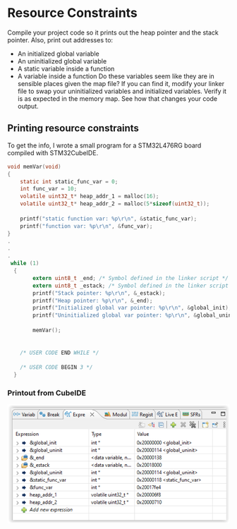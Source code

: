 # Resource Constraints
 
Compile your project code so it prints out the heap pointer and the stack pointer. Also, print out
addresses to:
* An initialized global variable
* An uninitialized global variable
* A static variable inside a function
* A variable inside a function
Do these variables seem like they are in sensible places given the map file?
If you can find it, modify your linker file to swap your uninitialized variables and initialized
variables. Verify it is as expected in the memory map. See how that changes your code output.

## Printing resource constraints

To get the info, I wrote a small program for a STM32L476RG board compiled with STM32CubeIDE.
```c
void memVar(void)
{
	static int static_func_var = 0;
	int func_var = 10;
	volatile uint32_t* heap_addr_1 = malloc(16);
	volatile uint32_t* heap_addr_2 = malloc(5*sizeof(uint32_t));

	printf("static function var: %p\r\n", &static_func_var);
	printf("function var: %p\r\n", &func_var);
}
.
.
.
 while (1)
  {
	  	extern uint8_t _end; /* Symbol defined in the linker script */
	    extern uint8_t _estack; /* Symbol defined in the linker script */
	    printf("Stack pointer: %p\r\n", &_estack);
	    printf("Heap pointer: %p\r\n", &_end);
	    printf("Initialized global var pointer: %p\r\n", &global_init);
	    printf("Uninitialized global var pointer: %p\r\n", &global_uninit);

	    memVar();


    /* USER CODE END WHILE */

    /* USER CODE BEGIN 3 */
  }
```
### Printout from CubeIDE
![expressions](https://github.com/dliky/Making_Embedded_Systems_Homeworks/blob/master/HW8_Resource_Constraints/images/Expressions.png)








